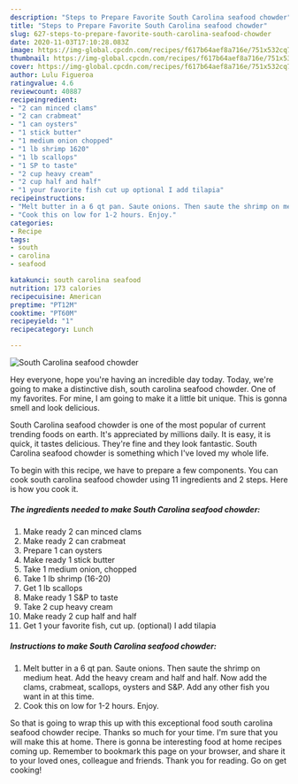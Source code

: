 ```yaml
---
description: "Steps to Prepare Favorite South Carolina seafood chowder"
title: "Steps to Prepare Favorite South Carolina seafood chowder"
slug: 627-steps-to-prepare-favorite-south-carolina-seafood-chowder
date: 2020-11-03T17:10:28.083Z
image: https://img-global.cpcdn.com/recipes/f617b64aef8a716e/751x532cq70/south-carolina-seafood-chowder-recipe-main-photo.jpg
thumbnail: https://img-global.cpcdn.com/recipes/f617b64aef8a716e/751x532cq70/south-carolina-seafood-chowder-recipe-main-photo.jpg
cover: https://img-global.cpcdn.com/recipes/f617b64aef8a716e/751x532cq70/south-carolina-seafood-chowder-recipe-main-photo.jpg
author: Lulu Figueroa
ratingvalue: 4.6
reviewcount: 40887
recipeingredient:
- "2 can minced clams"
- "2 can crabmeat"
- "1 can oysters"
- "1 stick butter"
- "1 medium onion chopped"
- "1 lb shrimp 1620"
- "1 lb scallops"
- "1 SP to taste"
- "2 cup heavy cream"
- "2 cup half and half"
- "1 your favorite fish cut up optional I add tilapia"
recipeinstructions:
- "Melt butter in a 6 qt pan. Saute onions. Then saute the shrimp on medium heat. Add the heavy cream and half and half. Now add the clams, crabmeat, scallops, oysters and S&amp;P. Add any other fish you want in at this time."
- "Cook this on low for 1-2 hours. Enjoy."
categories:
- Recipe
tags:
- south
- carolina
- seafood

katakunci: south carolina seafood 
nutrition: 173 calories
recipecuisine: American
preptime: "PT12M"
cooktime: "PT60M"
recipeyield: "1"
recipecategory: Lunch

---
```



![South Carolina seafood chowder](https://img-global.cpcdn.com/recipes/f617b64aef8a716e/751x532cq70/south-carolina-seafood-chowder-recipe-main-photo.jpg)

Hey everyone, hope you're having an incredible day today. Today, we're going to make a distinctive dish, south carolina seafood chowder. One of my favorites. For mine, I am going to make it a little bit unique. This is gonna smell and look delicious.



South Carolina seafood chowder is one of the most popular of current trending foods on earth. It's appreciated by millions daily. It is easy, it is quick, it tastes delicious. They're fine and they look fantastic. South Carolina seafood chowder is something which I've loved my whole life.


To begin with this recipe, we have to prepare a few components. You can cook south carolina seafood chowder using 11 ingredients and 2 steps. Here is how you cook it.

<!--inarticleads1-->

##### The ingredients needed to make South Carolina seafood chowder:

1. Make ready 2 can minced clams
1. Make ready 2 can crabmeat
1. Prepare 1 can oysters
1. Make ready 1 stick butter
1. Take 1 medium onion, chopped
1. Take 1 lb shrimp (16-20)
1. Get 1 lb scallops
1. Make ready 1 S&amp;P to taste
1. Take 2 cup heavy cream
1. Make ready 2 cup half and half
1. Get 1 your favorite fish, cut up. (optional) I add tilapia




<!--inarticleads2-->

##### Instructions to make South Carolina seafood chowder:

1. Melt butter in a 6 qt pan. Saute onions. Then saute the shrimp on medium heat. Add the heavy cream and half and half. Now add the clams, crabmeat, scallops, oysters and S&amp;P. Add any other fish you want in at this time.
1. Cook this on low for 1-2 hours. Enjoy.




So that is going to wrap this up with this exceptional food south carolina seafood chowder recipe. Thanks so much for your time. I'm sure that you will make this at home. There is gonna be interesting food at home recipes coming up. Remember to bookmark this page on your browser, and share it to your loved ones, colleague and friends. Thank you for reading. Go on get cooking!
